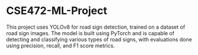 # CSE472-ML-Project
This project uses YOLOv8 for road sign detection, trained on a dataset of road sign images. The model is built using PyTorch and is capable of detecting and classifying various types of road signs, with evaluations done using precision, recall, and F1 score metrics.
